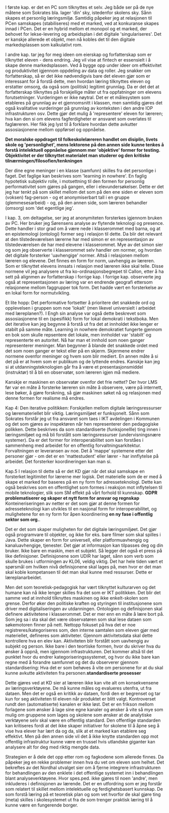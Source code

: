 
I første kap. er det en PC som tilknyttes et selv. Jeg både ser på de nye måtene som Sokrates bla. lager 'din' sky, istedenfor skolens sky. Sånn skapes et personlig læringsmiljø. Samtidig påpeker jeg at relasjonen til PCen samskapes (stabiliseres) med et marked, ved at konkuranse skapes innad i PCen. Det er en hybrid mellom et monopol og et marked, der behovet for lekse-levering og arbeidsplan i det digitale 'singulariseres'. Det er kanskje allerede et objekt, men nå kobles det til den digitale markedsplassen som kalkulativt rom. 



I andre kap. tar jeg for meg ideen om eierskap og forfatterskap som er tilknyttet eleven - dens endring. Jeg vil vise at fintech er essensielt i å skape denne markedsplassen. Ved å bygge opp under ideer om effektivitet og produktivitet igjennom oppdeling av data og roller. Jeg snakker om forfatterskap, så er det ikke nødvendigvis bare det eleven gjør som er interessant for å forstå dette, men hvordan læring tilknyttes eleven og erstatter omsorg, da også som (politisk) legitimt grunnlag. Da er det det at forfatterskap tilknyttes på forskjellige måter ut fra oppfatninger om elevens forutsetninger. Vurderingen er ikke nøytral. Det er et målesystem som etableres på grunnlag av et gjennomsnitt i klassen, men samtidig gjøres det også kvalitative vurderinger på grunnlag av konteksten i den andre IOP infrastrukturen osv. Dette gjør det mulig å 'representere' eleven for læreren; hva kan den si om elevens fagferdigheter er ansvaret som overlates til faglæreren. Her fikk jeg lyst til å forklare hvordan dette avkutter assosiasjonene mellom oppførsel og oppnåelse. 

**Det moralske oppdraget til folkeskolelæreren handlet om disiplin, livets skole og 'personlighet', mens lektorene på den annen side kunne tenkes å forstå intelektuell oppnåelse gjennom mer 'objektive' former for testing. Objektivitet er der tilknyttet materialet man studerer og den kritiske tilnærmingen/filosofien/tenkningen**

Der dine egne meninger i en klasse (samfunn) skilles fra det personlige i faget. Det faglige kan beskrives som 'learning in nowhere'. En faglig hypotetisk subjektiv rolle, i motsettning til den formen for personlig performativitet som gjøres på gangen, eller i elevundersøkelser. Dette er det jeg har tenkt på som skillet mellom det som på den ene siden er eleven som (voksen) fag-person - og et anonymiserbart tall i en gruppe (glemmesesarbeid) - og, på den annen side, som læreren behandler (omsorg) som 'det egentlige jeg'. 



I kap. 3, om deltagelse, ser jeg at anonymiteten forsterkes igjennom bruken av PC. Her bruker jeg Sørensens analyse av flytende teknologi og presence. Dette handler i stor grad om å være nede i klasserommet med barna, og at en epistemologi (ontologi) former seg i relasjon til dette. Da blir det relevant at den tilstedeværelsen lærerne har med simon er en representasjon av tilstedeværelsen de har med elevene i klasserommet. Mye av det simon sier og som jeg observerte i klasserommet selv handler om normer, og hvordan det digitale forsterker 'uavhengige' normer. Altså i relasjonen mellom læreren og elevene. Det finnes en form for norm, uavhengig av læreren. Som er tilknyttet elevens innsats i relasjon med læreren ikke skal telle. Disse normene vil jeg analysere ut fra ko-ordinasjonsbegrepet til Callon, etter å ha sett på alignmen av forfatterskap i forrige kap. I forrige kap. observerte jeg også at representasjonen av læring var en endrende geografi ettersom relasjonene mellom faggrupper tok form. Det hadde vært en forsterkelse av en lokal form for normutvikling. 

Et lite hopp: Det performative fortsetter å prioritere det snakkede ord og opplevelsen i gruppen som noe 'lokalt' (men likevel universielt i arbeidet med læreplanen?). I Engh sin analyse var også dette beskrevet som assosiasjonene til en (spesifikk) form for lokal demokrati i tekstboka. Men det iterative kan jeg begynne å forstå ut fra det at innholdet ikke lenger er stabilt på samme måte. Learning in nowhere demokratiet fungerte gjennom en bok som skulle repsentere det lokale, men innholdet var 'stabilt' og representerte en autoritet. Nå har man et innhold som noen ganger representerer meninger. Man begynner å blande det snakkede ordet med det som noen ganger er tekst eller på en skjerm. Skjermene endrer normene ovenfor meninger og hvem som blir mediert. En annen måte å si det på er at hvem som er publikum og de lyttende endres. Kanskje kan jeg si at utdanningsteknologien går fra å være et presentasjonsmiddel (instruktør) til å bli en observatør, som læreren igjen må mediere. 

Kanskje er maskinen en observatør ovenfor det frie nettet? Der hvor LMS før var en måte å forsterke læreren sin måte å observere, være på internett, lese bøker, å gjøre forskning, så gjør maskinen søket nå og relasjonen med denne formen for realisme må endres. 



Kap 4: 
Den iterative politikken: Forskjellen mellom digitale læringsressurser og læremateriellet blir viktig. Læringsmiljøet er funksjonelt. Sånn som Sokrates forstår jeg ut fra ansvaret som taes i IKT avdelingen i Kommunen og det som gjøres av inspektøren når hen representerer den pedagogiske polikken. Dette beskrives da som standardiserte (funksjonellle) ting innen i læringsmiljøet og må bli forstått som læringsressurser (undervisningsnære systemer). Da er det former for interoperabilitet som kan forståes i sammenheng med arbeidet for en offentlig forvaltningsarkitektur. Forvaltningen er leveransen av noe. Det å 'mappe' systemene etter det personer gjør - om det er en 'mattestudent' eller lærer - har innflytelse på arbeidet. Det forsterker koordineringen kan man si. 


Kap.5
I relasjon til dette så er det KD gjør når det skal samskape en forsterket legitimitet for lærerne mer logisk. Det materielle som de er med å skape et marked for baseres på en ny form for adresseteknologi. Dette kan også beskrives som en offentlighet som formes i reaksjon mot inflytelsen til mobile teknologier, slik som SM effekt på vårt forhold til kunnskap. **GDPR problematiserer og skaper et nytt form for ansvar og regnskap**
Konteineriseringen av netter er det som gjør at denne formen for adresseteknologi kan utvikles til en nasjonal form for interoperabilitet, og mulighetene for en ny form for åpen koordinering **en ny fase i offentlig sektor som org.**. 

Det er det som skaper muligheten for det digitale læringsmiljøet. Det gjør også programvare til objekter, og ikke for eks. bare filmer som skal spilles i Java. Dette skaper en form for universell, eller platformuavhengig og kanaluavhengige, tjenester. Det gjør at informasjon kan tilpasses deg og din bruker. Ikke bare en maskin, men et subjekt. Så legger det også et press på like definisjoner. Definisjonene som UDIR har laget, sånn som verb som skulle brukes i utformingen av KL06, veldig viktig. Det har hele tiden vært et spørsmål om hvilken nivå definisjonene skal lages på, men hvor er det man skal koble kompetansen til det man skal kunne med ressurser. Dette er læreplanarbeidet. 

Men det som teoretisk-pedagogisk har vært tilknyttet kulturarven og det humane kan nå ikke lenger skilles fra det som er IKT politikken. Det blir det samme ved at innhold tilknyttes maskinen og ikke enkelt-skolen som grense. Derfor øker den politiske kraften og styringen til institusjonene som driver med digitaliseringen av utdanningen. Ontologien og definisjonen skal definere aktivitetene i klasserommet. Det er mer enn en måte å lære bort på. Som jeg sa i sta skal det være observatøren som skal lese dataen som søkemotoren finner på nett. Nettopp fokuset på hva det er noe registreres/kategoriseres som, den interne samtalen som eleven gjør med materiellet, defineres som aktiviteter. Gjennom aktivitetsdata skal dette kontrollere hva en elev kan. Aktiviteten blir forstått som uavhengig av subjekt og person. Ikke bare i den teortiske formen, hvor du skriver hva du ønsker å oppnå, men igjennom infrastrukturen. Det kommer altså til det punktet hvor du endrer kategoriseringssystemet, og hvor du ikke bare kan regne med å forandre samfunnet og det du observerer gjennom standardisering: Hva det er som behøves å vite om personene for at du skal kunne avkutte aktiviteten fra personen.**standardiserte prosesser** 
	
Dette gjøres ved at KD sier at læreren ikke kan vite alt om konsekvensene av læringsverktøyene. De må kunne måles og evalueres utenfra, ut fra dataen. Men det er også en kritikk av dataen, fordi den er begrenset og tar kun for seg aktiviteten til eleven når produktet er blitt valgt. Kontroverset rundt den (automatiserte) kanalen er ikke løst. Det er en frikson mellom forlagene som ønsker å lage sine egne kanaler og ønsker å vite så mye som mulig om gruppene som lages og skolene som ønsker at de analytiske verktøyene selv skal være en offentlig standard. Den offentlige standarden kan kritiseres fordi at det ikke skaper initiativer for skolene til å åpne seg å vise hva elever har lært da og da, slik at et marked kan etablere seg effektivt. Men på den annen side vil det å ikke knytte standarden opp mot offentlig infrastruktur kunne være en trussel hvis utlandske giganter kan analysere alt for deg med riktig mengde data. 

Strategien er å dele det opp etter rom og fagkodene som allerede finnes. Da påpeker jeg en rekke problemer innen hva du vet om eleven som helhet. Det bekreftes av det Nordhal utvalget sier om å fjerne integrere infrastrukturen for behandlingen av den enklete i det offentlige systemet inn i behandlingen blant analyseverktøyene. Hvor spes.ped. ikke gjøres til noen 'andre', men inkluderes i definisjonen av lærende. Det er en utfordring som er jeg forstår som relatert til skillet mellom intelektuelle og ferdighetsbasert kunnskap. De som forstå læring på et teoretisk plan og som vet hvorfor de skal gjøre ting (meta) skilles i skolesystemet ut fra de som trenger praktisk læring til å kunne være en fungerende borger.










